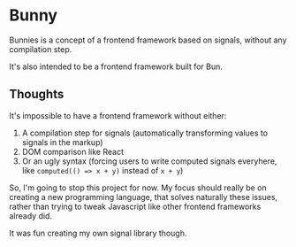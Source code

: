 # Bunny

Bunnies is a concept of a frontend framework based on signals, without any compilation step.

It's also intended to be a frontend framework built for Bun.

## Thoughts

It's impossible to have a frontend framework without either:
1. A compilation step for signals (automatically transforming values to signals in the markup)
2. DOM comparison like React
3. Or an ugly syntax (forcing users to write computed signals everyhere, like `computed(() => x + y)` instead of `x + y`)

So, I'm going to stop this project for now. My focus should really be on creating a new programming language, that solves naturally these issues, rather than trying to tweak Javascript like other frontend frameworks already did.

It was fun creating my own signal library though.
